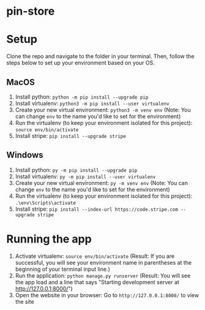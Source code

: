 # pin-store

# Setup
Clone the repo and navigate to the folder in your terminal. Then, follow the steps below to set up your environment based on your OS.
## MacOS
1. Install python: `python -m pip install --upgrade pip`
2. Install virtualenv: `python3 -m pip install --user virtualenv`
3. Create your new virtual environment: `python3 -m venv env` (Note: You can change `env` to the name you'd like to set for the environment)
4. Run the virtualenv (to keep your environment isolated for this project): `source env/bin/activate`
5. Install stripe: `pip install --upgrade stripe`
## Windows
1. Install python: `py -m pip install --upgrade pip`
2. Install virtualenv: `py -m pip install --user virtualenv`
3. Create your new virtual environment: `py -m venv env` (Note: You can change `env` to the name you'd like to set for the environment)
4. Run the virtualenv (to keep your environment isolated for this project): `.\env\Scripts\activate`
5. Install stripe: `pip install --index-url https://code.stripe.com --upgrade stripe`

# Running the app
1. Activate virtualenv: `source env/bin/activate` (Result: If you are successful, you will see your environment name in parentheses at the beginning of your terminal input line.)
2. Run the application: `python manage.py runserver` (Result: You will see the app load and a line that says "Starting development server at http://127.0.0.1:8000/")
3. Open the website in your browser: Go to `http://127.0.0.1:8000/` to view the site
